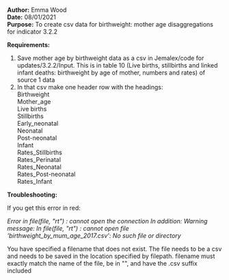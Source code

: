 **Author:** Emma Wood  
**Date:** 08/01/2021  
**Purpose:** To create csv data for birthweight: mother age disaggregations for indicator 3.2.2  
        
**Requirements:** 

1) Save mother age by birthweight data as a csv in Jemalex/code for updates/3.2.2/Input. This is in table 10 (Live births, stillbirths and linked infant deaths: birthweight by age of mother, numbers and rates) of source 1 data
2) In that csv make one header row with the headings:  
  	Birthweight  
  	Mother_age  
  	Live births  
  	Stillbirths  
  	Early_neonatal  
	Neonatal  
	Post-neonatal  
	Infant  
	Rates_Stillbirths  
	Rates_Perinatal  
	Rates_Neonatal  
	Rates_Post-neonatal  
	Rates_Infant  

**Troubleshooting:**

If you get this error in red:

_Error in file(file, "rt") : cannot open the connection
In addition: Warning message:
In file(file, "rt") :
  cannot open file 'birthweight_by_mum_age_2017.csv': No such file or directory_
  
You have specified a filename that does not exist. The file needs to be a csv and needs to be saved in the location specified by filepath. 
filename must exactly match the name of the file, be in "", and have the .csv suffix included
